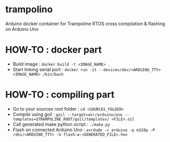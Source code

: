 # trampolino
Arduino docker container for Trampoline RTOS cross compilation &amp; flashing on Arduino Uno


# HOW-TO : docker part

 - Build image : `docker build -t <IMAGE_NAME> .`
 - Start linking serial port : `docker run -it --device=/dev/<ARDUINO_TTY> <IMAGE_NAME> /bin/bash`

# HOW-TO : compiling part

 - Go to your sources root folder : `cd <SOURCES_FOLDER>`
 - Compile using goil : `goil --target=avr/arduino/uno --templates=$TRAMPOLINE_ROOT/goil/templates/ <FILE>.oil`
 - Call generated make python script : `./make.py`
 - Flash on connected Arduino Uno : `avrdude -c arduino -p m328p -P /dev/<ARDUINO_TTY> -U flash:w:<GENERATED_FILE>.hex`

